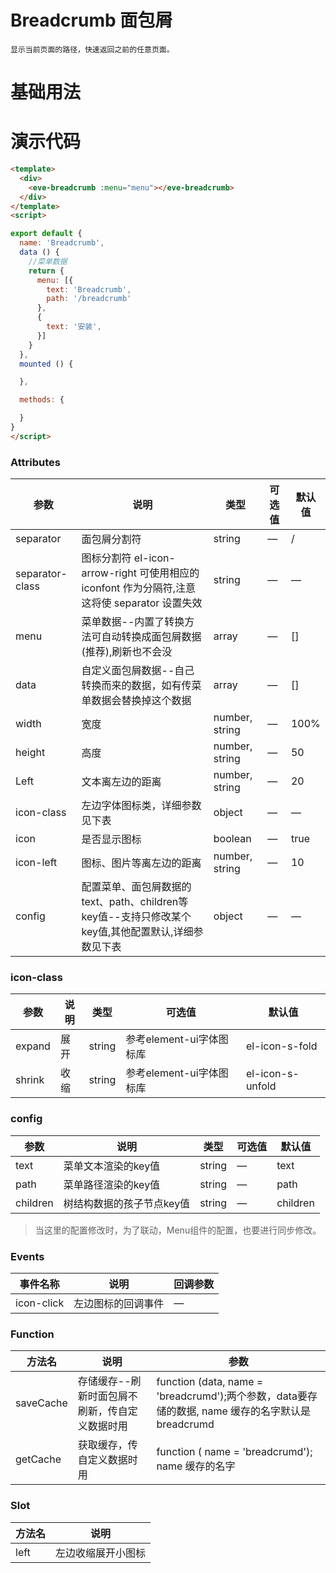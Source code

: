   # Breadcrumb 面包屑
    显示当前页面的路径，快速返回之前的任意页面。
  # 基础用法
 <template>
  <div>
    <Example/>
  </div>
</template>
<script>
import Example from './Example'
export default {
  components: {
    Example,
  }
}
</script>

# 演示代码

```html
<template>
  <div>
    <eve-breadcrumb :menu="menu"></eve-breadcrumb>
  </div>
</template>
<script>

export default {
  name: 'Breadcrumb',
  data () {
    //菜单数据
    return {
      menu: [{
        text: 'Breadcrumb',
        path: '/breadcrumb'
      },
      {
        text: '安装',
      }]
    }
  },
  mounted () {

  },

  methods: {

  }
}
</script>
```

### Attributes
| 参数   | 说明 | 类型  | 可选值 | 默认值 |
| ----- | ------ | ----- | ----- | - |
| separator  | 面包屑分割符  |string| — |  / | 
| separator-class | 图标分割符 el-icon-arrow-right 可使用相应的 iconfont 作为分隔符,注意这将使 separator 设置失效 | string | — |  —  | 
| menu| 菜单数据--内置了转换方法可自动转换成面包屑数据(推荐),刷新也不会没 |  array | — | [] |
| data | 自定义面包屑数据--自己转换而来的数据，如有传菜单数据会替换掉这个数据|  array | — | [] |
| width | 宽度 |   number, string | — | 100% |
| height |  高度 |  number, string | — | 50 |
| Left | 文本离左边的距离 |  number, string | — |  20 |
| icon-class | 左边字体图标类，详细参数见下表 |  object | — |  —  |
| icon | 是否显示图标 |  boolean | — |  true  |
| icon-left |  图标、图片等离左边的距离 |  number, string | — |  10  |
| config |  配置菜单、面包屑数据的text、path、children等key值--支持只修改某个key值,其他配置默认,详细参数见下表 |  object | — |   —   |

### icon-class
| 参数   | 说明 | 类型  | 可选值 | 默认值 |
| ----- | ------ | ----- | ----- | - |
| expand | 展开 | string | 参考element-ui字体图标库 | el-icon-s-fold |
| shrink | 收缩 | string | 参考element-ui字体图标库 | el-icon-s-unfold |

### config
| 参数   | 说明 | 类型  | 可选值 | 默认值 |
| ----- | ------ | ----- | ----- | - |
| text | 菜单文本渲染的key值 | string |  — | text |
| path | 菜单路径渲染的key值 | string |  — | path |
| children | 树结构数据的孩子节点key值 | string |  — | children |

> 当这里的配置修改时，为了联动，Menu组件的配置，也要进行同步修改。

### Events
| 事件名称 | 说明 | 回调参数  |
| ----| ----| --- | 
| icon-click | 左边图标的回调事件 | — |

### Function
| 方法名 | 说明 | 参数  |
| ----| ----| --- | 
| saveCache | 存储缓存--刷新时面包屑不刷新，传自定义数据时用|   function (data, name = 'breadcrumd');两个参数，data要存储的数据, name 缓存的名字默认是breadcrumd| 
| getCache | 获取缓存，传自定义数据时用 |  function ( name = 'breadcrumd');  name 缓存的名字 | 

### Slot
| 方法名 | 说明 
| ----| ----| 
| left | 左边收缩展开小图标 |  
